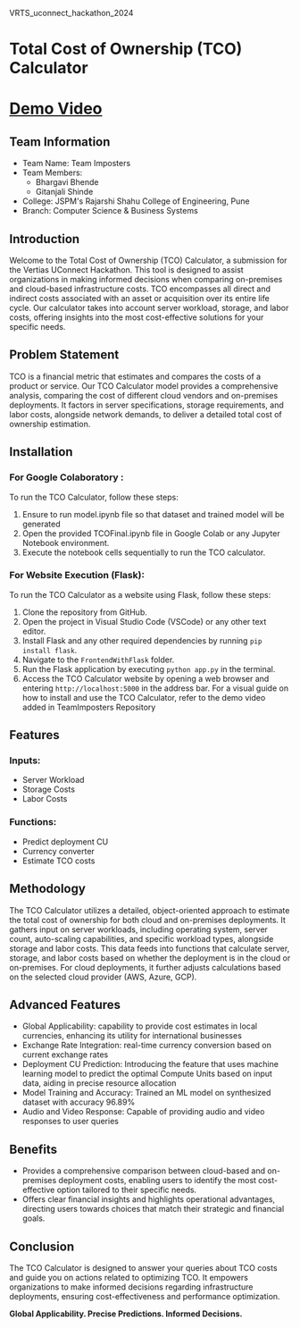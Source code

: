 VRTS_uconnect_hackathon_2024

# Total Cost of Ownership (TCO) Calculator

# [Demo Video](https://drive.google.com/file/d/1AmzbrY57ypfRXHHEynw6DGFBzpySruL2)


## Team Information
- Team Name: Team Imposters
- Team Members:
  - Bhargavi Bhende
  - Gitanjali Shinde
- College: JSPM's Rajarshi Shahu College of Engineering, Pune
- Branch: Computer Science & Business Systems

## Introduction
Welcome to the Total Cost of Ownership (TCO) Calculator, a submission for the Vertias UConnect Hackathon. This tool is designed to assist organizations in making informed decisions when comparing on-premises and cloud-based infrastructure costs. TCO encompasses all direct and indirect costs associated with an asset or acquisition over its entire life cycle. Our calculator takes into account server workload, storage, and labor costs, offering insights into the most cost-effective solutions for your specific needs.

## Problem Statement
TCO is a financial metric that estimates and compares the costs of a product or service. Our TCO Calculator model provides a comprehensive analysis, comparing the cost of different cloud vendors and on-premises deployments. It factors in server specifications, storage requirements, and labor costs, alongside network demands, to deliver a detailed total cost of ownership estimation.

## Installation
### For Google Colaboratory : 
To run the TCO Calculator, follow these steps:
1. Ensure to run model.ipynb file so that dataset and trained model will be generated
2. Open the provided TCOFinal.ipynb file in Google Colab or any Jupyter Notebook environment.
3. Execute the notebook cells sequentially to run the TCO calculator. 

### For Website Execution (Flask):
To run the TCO Calculator as a website using Flask, follow these steps:
1. Clone the repository from GitHub.
2. Open the project in Visual Studio Code (VSCode) or any other text editor.
3. Install Flask and any other required dependencies by running `pip install flask`.
4. Navigate to the `FrontendWithFlask` folder.
5. Run the Flask application by executing `python app.py` in the terminal.
6. Access the TCO Calculator website by opening a web browser and entering `http://localhost:5000` in the address bar.
For a visual guide on how to install and use the TCO Calculator, refer to the demo video added in TeamImposters Repository

## Features
### Inputs:
- Server Workload
- Storage Costs
- Labor Costs

### Functions:
- Predict deployment CU
- Currency converter
- Estimate TCO costs

## Methodology
The TCO Calculator utilizes a detailed, object-oriented approach to estimate the total cost of ownership for both cloud and on-premises deployments. It gathers input on server workloads, including operating system, server count, auto-scaling capabilities, and specific workload types, alongside storage and labor costs. This data feeds into functions that calculate server, storage, and labor costs based on whether the deployment is in the cloud or on-premises. For cloud deployments, it further adjusts calculations based on the selected cloud provider (AWS, Azure, GCP).

## Advanced Features
- Global Applicability: capability to provide cost estimates in local currencies, enhancing its utility for international businesses
- Exchange Rate Integration: real-time currency conversion based on current exchange rates
- Deployment CU Prediction: Introducing the feature that uses machine learning model to predict the optimal Compute Units based on input data, aiding in precise resource allocation
- Model Training and Accuracy: Trained an ML model on synthesized dataset with accuracy 96.89%
- Audio and Video Response: Capable of providing audio and video responses to user queries

## Benefits
- Provides a comprehensive comparison between cloud-based and on-premises deployment costs, enabling users to identify the most cost-effective option tailored to their specific needs.
- Offers clear financial insights and highlights operational advantages, directing users towards choices that match their strategic and financial goals.

## Conclusion
The TCO Calculator is designed to answer your queries about TCO costs and guide you on actions related to optimizing TCO. It empowers organizations to make informed decisions regarding infrastructure deployments, ensuring cost-effectiveness and performance optimization.

**Global Applicability. Precise Predictions. Informed Decisions.**
